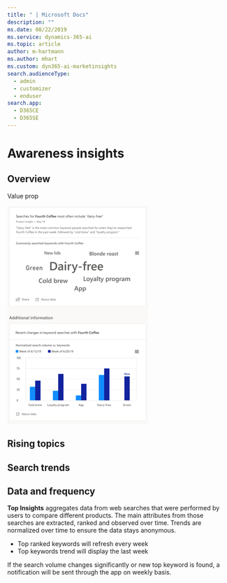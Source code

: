 ```yaml
---
title: " | Microsoft Docs"
description: ""
ms.date: 08/22/2019
ms.service: dynamics-365-ai
ms.topic: article
author: m-hartmann
ms.author: mhart
ms.custom: dyn365-ai-marketinsights
search.audienceType: 
  - admin
  - customizer
  - enduser
search.app: 
  - D365CE
  - D365SE
---
```


# Awareness insights

## Overview

Value prop

![Top keywords insight card with additional details](media/top-keywords-insight.png)

## Rising topics

## Search trends

## Data and frequency

**Top Insights** aggregates data from web searches that were performed by users to compare different products. The main attributes from those searches are extracted, ranked and observed over time. Trends are normalized over time to ensure the data stays anonymous.

- Top ranked keywords will refresh every week
- Top keywords trend will display the last week

If the search volume changes significantly or new top keyword is found, a notification will be sent through the app on weekly basis.
